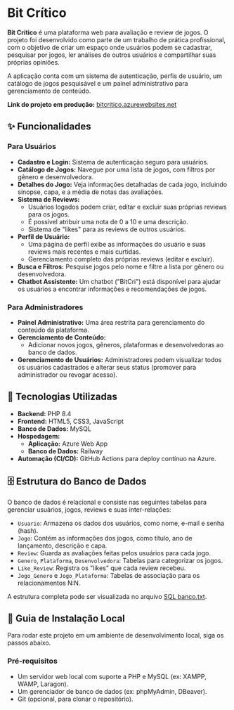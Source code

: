 # Bit Crítico

**Bit Crítico** é uma plataforma web para avaliação e review de jogos. O projeto foi desenvolvido como parte de um trabalho de prática profissional, com o objetivo de criar um espaço onde usuários podem se cadastrar, pesquisar por jogos, ler análises de outros usuários e compartilhar suas próprias opiniões.

A aplicação conta com um sistema de autenticação, perfis de usuário, um catálogo de jogos pesquisável e um painel administrativo para gerenciamento de conteúdo.

**Link do projeto em produção:** [bitcritico.azurewebsites.net](https://bitcritico-ekgaccgyfygkd2e3.canadacentral-01.azurewebsites.net)

## ✨ Funcionalidades

### Para Usuários
* **Cadastro e Login:** Sistema de autenticação seguro para usuários.
* **Catálogo de Jogos:** Navegue por uma lista de jogos, com filtros por gênero e desenvolvedora.
* **Detalhes do Jogo:** Veja informações detalhadas de cada jogo, incluindo sinopse, capa, e a média de notas das avaliações.
* **Sistema de Reviews:**
    * Usuários logados podem criar, editar e excluir suas próprias reviews para os jogos.
    * É possível atribuir uma nota de 0 a 10 e uma descrição.
    * Sistema de "likes" para as reviews de outros usuários.
* **Perfil de Usuário:**
    * Uma página de perfil exibe as informações do usuário e suas reviews mais recentes e mais curtidas.
    * Gerenciamento completo das próprias reviews (editar e excluir).
* **Busca e Filtros:** Pesquise jogos pelo nome e filtre a lista por gênero ou desenvolvedora.
* **Chatbot Assistente:** Um chatbot ("BitCri") está disponível para ajudar os usuários a encontrar informações e recomendações de jogos.

### Para Administradores
* **Painel Administrativo:** Uma área restrita para gerenciamento do conteúdo da plataforma.
* **Gerenciamento de Conteúdo:**
    * Adicionar novos jogos, gêneros, plataformas e desenvolvedoras ao banco de dados.
* **Gerenciamento de Usuários:** Administradores podem visualizar todos os usuários cadastrados e alterar seus status (promover para administrador ou revogar acesso).

## 🚀 Tecnologias Utilizadas

* **Backend:** PHP 8.4
* **Frontend:** HTML5, CSS3, JavaScript
* **Banco de Dados:** MySQL
* **Hospedagem:**
    * **Aplicação:** Azure Web App
    * **Banco de Dados:** Railway
* **Automação (CI/CD):** GitHub Actions para deploy contínuo na Azure.

## 🗄️ Estrutura do Banco de Dados

O banco de dados é relacional e consiste nas seguintes tabelas para gerenciar usuários, jogos, reviews e suas inter-relações:

* `Usuario`: Armazena os dados dos usuários, como nome, e-mail e senha (hash).
* `Jogo`: Contém as informações dos jogos, como título, ano de lançamento, descrição e capa.
* `Review`: Guarda as avaliações feitas pelos usuários para cada jogo.
* `Genero`, `Plataforma`, `Desenvolvedora`: Tabelas para categorizar os jogos.
* `Like_Review`: Registra os "likes" que cada review recebeu.
* `Jogo_Genero` e `Jogo_Plataforma`: Tabelas de associação para os relacionamentos N:N.

A estrutura completa pode ser visualizada no arquivo [SQL banco.txt](SQL%20banco.txt).

## 🔧 Guia de Instalação Local

Para rodar este projeto em um ambiente de desenvolvimento local, siga os passos abaixo.

### Pré-requisitos

* Um servidor web local com suporte a PHP e MySQL (ex: XAMPP, WAMP, Laragon).
* Um gerenciador de banco de dados (ex: phpMyAdmin, DBeaver).
* Git (opcional, para clonar o repositório).
